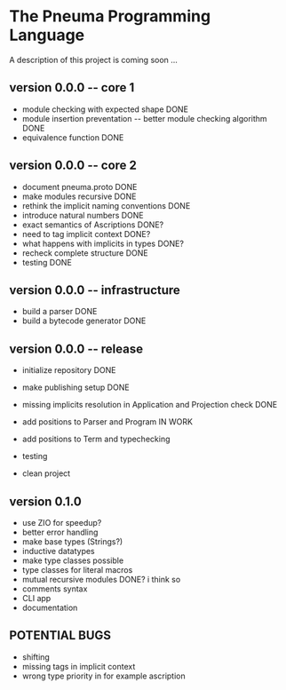 # The Pneuma Programming Language

A description of this project is coming soon ...

## version 0.0.0 -- core 1
 - module checking with expected shape DONE
 - module insertion preventation -- better module checking algorithm DONE
 - equivalence function DONE
## version 0.0.0 -- core 2
 - document pneuma.proto DONE
 - make modules recursive DONE
 - rethink the implicit naming conventions DONE
 - introduce natural numbers DONE
 - exact semantics of Ascriptions DONE?
 - need to tag implicit context DONE?
 - what happens with implicits in types DONE?
 - recheck complete structure DONE
 - testing DONE

## version 0.0.0 -- infrastructure
 - build a parser DONE
 - build a bytecode generator DONE

## version 0.0.0 -- release
 - initialize repository DONE
 - make publishing setup DONE

 - missing implicits resolution in Application and Projection check DONE
 - add positions to Parser and Program IN WORK
 - add positions to Term and typechecking

 - testing
 - clean project

## version 0.1.0
 - use ZIO for speedup?
 - better error handling
 - make base types (Strings?)
 - inductive datatypes
 - make type classes possible
 - type classes for literal macros
 - mutual recursive modules DONE? i think so
 - comments syntax
 - CLI app
 - documentation

## POTENTIAL BUGS
 - shifting
 - missing tags in implicit context
 - wrong type priority in for example ascription